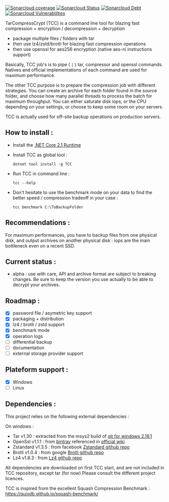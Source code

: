 [![Sonarcloud coverage](https://sonarcloud.io/api/project_badges/measure?project=TarCompressCrypt&metric=coverage)](https://sonarcloud.io/dashboard?id=TarCompressCrypt)
[![Sonarcloud Status](https://sonarcloud.io/api/project_badges/measure?project=TarCompressCrypt&metric=alert_status)](https://sonarcloud.io/dashboard?id=TarCompressCrypt)
[![Sonarcloud Debt](https://sonarcloud.io/api/project_badges/measure?project=TarCompressCrypt&metric=sqale_index)](https://sonarcloud.io/dashboard?id=TarCompressCrypt)
[![Sonarcloud Vulnerabilities](https://sonarcloud.io/api/project_badges/measure?project=TarCompressCrypt&metric=vulnerabilities)](https://sonarcloud.io/dashboard?id=TarCompressCrypt)

TarCompressCrypt (TCC) is a command line tool for blazing fast compression + encryption / decompression + decryption
- package multiple files / folders with tar
- then use lz4/zstd/brotli for blazing fast compression operations
- then use openssl for aes256 encryption (native aes-ni instructions support)

Basically, TCC job's is to pipe ( `|` ) tar, compressor and openssl commands. Natives and official implementations of each command are used for maximum performance.

The other TCC purpose is to prepare the compression job with different strategies. You can create an archive for each folder found in the source folder, and choose how many parallel threads to process the batch for maximum throughput. You can either saturate disk iops, or the CPU depending on your settings, or choose to keep some room on your servers.

TCC is actually used for off-site backup operations on production servers.

## How to install : 

- Install the [.NET Core 2.1 Runtime](https://www.microsoft.com/net/download)
- Install TCC as global tool :
    ```dotnetcli
    dotnet tool install -g TCC
    ```

- Run TCC in command line :
    ```dotnetcli
    tcc --help
    ```

- Don't hesitate to use the benchmark mode on your data to find the better speed / compression tradeoff in your case : 
    ```dotnetcli
    tcc benchmark C:\ToBackupFolder
    ```

## Recommendations : 

For maximum performances, you have to backup files from one physical disk, and output archives on another physical disk : iops are the main bottleneck even on a recent SSD.

## Current status : 
- alpha : use with care, API and archive format are subject to breaking changes. Be sure to keep the version you use actually to be able to decrypt your archives. 

## Roadmap :

- [x] password file / asymetric key support
- [x] packaging + distribution
- [x] lz4 / brotli / zstd support
- [x] benchmark mode
- [x] operation logs
- [ ] differential backup
- [ ] documentation
- [ ] external storage provider support

## Plateform support : 
- [x] Windows
- [ ] Linux

## Dependencies : 

This project relies on the following external dependencies :

On windows :
- Tar v1.30 : extracted from the msys2 build of [git for windows 2.19.1](https://git-scm.com/)
- OpenSsl v1.1.1 : from [bintray](https://bintray.com/vszakats/generic/openssl) referenced in [official wiki](https://wiki.openssl.org/index.php/Binaries)
- Zstandard v1.3.5 : from facebook [Zstandard github repo](https://github.com/facebook/zstd/)
- Brotli v1.0.4 : from google [Brotli github repo](https://github.com/google/brotli/)
- Lz4 v1.8.3 : from [Lz4 github repo](https://github.com/lz4/lz4/)

All dependencies are downloaded on first TCC start, and are not included in TCC repository, except tar (for now)
Please consult the different project licences.

TCC is inspired from the excellent Squash Compression Benchmark : https://quixdb.github.io/squash-benchmark/
